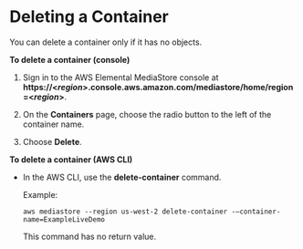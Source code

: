 # Deleting a Container<a name="containers-delete"></a>

You can delete a container only if it has no objects\. 

**To delete a container \(console\)**

1. Sign in to the AWS Elemental MediaStore console at **https://<*region*>\.console\.aws\.amazon\.com/mediastore/home/region=<*region*>**\.

1. On the **Containers** page, choose the radio button to the left of the container name\.

1. Choose **Delete**\.

**To delete a container \(AWS CLI\)**

+ In the AWS CLI, use the **delete\-container** command\.

  Example:

  ```
  aws mediastore --region us-west-2 delete-container -–container-name=ExampleLiveDemo
  ```

  This command has no return value\.